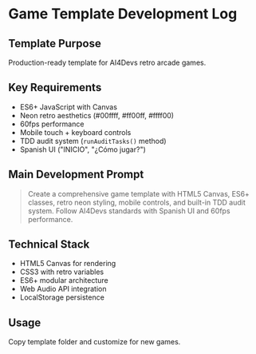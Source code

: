 # Game Template Development Log

## Template Purpose
Production-ready template for AI4Devs retro arcade games.

## Key Requirements
- ES6+ JavaScript with Canvas
- Neon retro aesthetics (#00ffff, #ff00ff, #ffff00)  
- 60fps performance
- Mobile touch + keyboard controls
- TDD audit system (`runAuditTasks()` method)
- Spanish UI ("INICIO", "¿Cómo jugar?")

## Main Development Prompt
> Create a comprehensive game template with HTML5 Canvas, ES6+ classes, retro neon styling, mobile controls, and built-in TDD audit system. Follow AI4Devs standards with Spanish UI and 60fps performance.

## Technical Stack
- HTML5 Canvas for rendering
- CSS3 with retro variables
- ES6+ modular architecture
- Web Audio API integration
- LocalStorage persistence

## Usage
Copy template folder and customize for new games.
